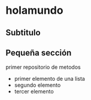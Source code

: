 # holamundo
## Subtitulo

## Pequeña sección
primer repositorio de metodos

* primer elemento de una lista
* segundo elemento
* tercer elemento
